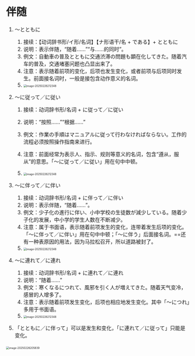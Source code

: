 # 伴随

1. 〜とともに

   1. 接续：【动词辞书形/イ形/名词】【ナ形语干/名 + である】+ とともに
   2. 说明：表示伴随，“随着……”“与……的同时”。
   3. 例文：自動車の普及とともに交通渋滞の問題も顕在化してきた。随着汽车的普及，交通堵塞问题也凸显出来了。
   4. 注意：表示随着前项的变化，后项也发生变化，或者前项与后项同时发生。前面接名词时，一般是接包含动作意义的名词。
   5. <img src="https://github.com/gu-lidong/Notes/blob/master/images/image-20250226212348.png" alt="image-20250226212348" style="zoom:50%;" />

   

2. 〜に従って／に従い

   1. 接续：动词辞书形/名词 + に従って／に従い

   2. 说明：“按照……”“根据……”

   3. 例文：作業の手順はマニュアルに従って行わなければならない。工作的流程必须按照操作指南来进行。

   4. 注意：前面经常为表示人、指示、规则等意义的名词，包含“遵从，服从”的意思。「〜に従って／に従い」用在句中中顿。

   5. <img src="https://github.com/gu-lidong/Notes/blob/master/images/image-20250226212348.png" alt="image-20250226212348" style="zoom:50%;" />

      

3. 〜に伴って／に伴い

   1. 接续：动词辞书形/名词 + に伴って／に伴い
   2. 说明：表示伴随，“随着……”。
   3. 例文：少子化の進行に伴い、小中学校の生徒数が減少している。随着少子化的发展，中小学的学生人数在不断减少。
   4. 注意：属于书面语，表示随着前项发生的变化，连带着发生后项的变化。「〜に伴って／に伴い」用在句中中顿；「〜に伴う」后面接名词。==还有一种表原因的用法，因为马拉松召开，所以道路被封了。
   5. <img src="https://github.com/gu-lidong/Notes/blob/master/images/image-20250226212348.png" alt="image-20250226212348" style="zoom:50%;" />

   

4. 〜に連れて／に連れ

   1. 接续：动词辞书形/名词 + に連れて／に連れ
   2. 说明：“随着……”
   3. 例文：寒くなるにつれて、風邪を引く人が増えてきた。随着天气变冷，感冒的人增多了。
   4. 注意：表示随着前项发生变化，后项也相应地发生变化。其中「〜につれ」多用于书面语。
   5. <img src="https://github.com/gu-lidong/Notes/blob/master/images/image-20250226212348.png" alt="image-20250226212348" style="zoom:50%;" />

   

5. 「とともに／に伴って」可以是发生和变化，「に連れて／に従って」只能是变化。

​	<img src="https://github.com/gu-lidong/Notes/blob/master/images/image-20250226205839.png" alt="image-20250226205839" style="zoom:50%;" />